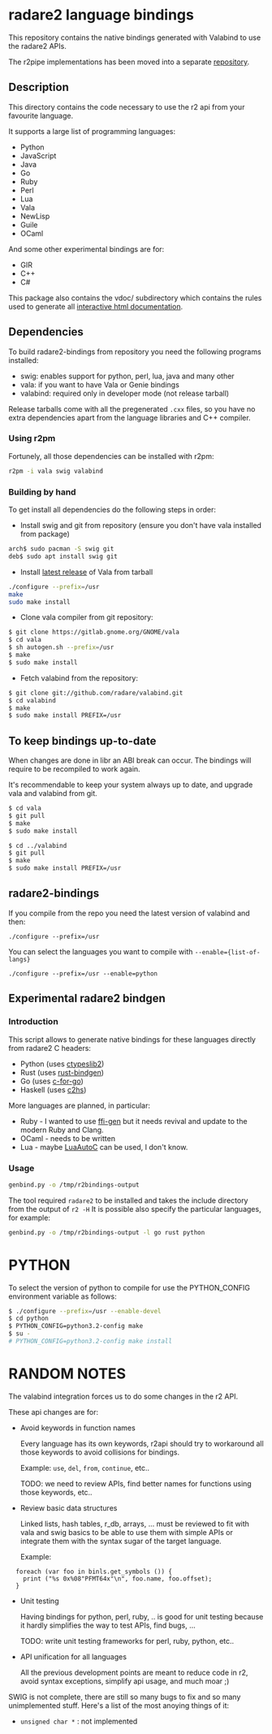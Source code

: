 # radare2 language bindings

This repository contains the native bindings generated with Valabind to use the radare2 APIs.

The r2pipe implementations has been moved into a separate [repository](https://github.com/radare/radare2-r2pipe).

## Description

This directory contains the code necessary to use the r2 api from your
favourite language.

It supports a large list of programming languages:
- Python
- JavaScript
- Java
- Go
- Ruby
- Perl
- Lua
- Vala
- NewLisp
- Guile
- OCaml

And some other experimental bindings are for:

- GIR
- C++
- C#

This package also contains the vdoc/ subdirectory which contains the
rules used to generate all [interactive html documentation](https://radare.org/vdoc).

## Dependencies

To build radare2-bindings from repository you need the following programs installed:

  * swig: enables support for python, perl, lua, java and many other
  * vala: if you want to have Vala or Genie bindings
  * valabind: required only in developer mode (not release tarball)

Release tarballs come with all the pregenerated `.cxx` files, so you have
no extra dependencies apart from the language libraries and C++ compiler.

### Using r2pm

Fortunely, all those dependencies can be installed with r2pm:
```sh
r2pm -i vala swig valabind
```

### Building by hand

To get install all dependencies do the following steps in order:

  * Install swig and git from repository
    (ensure you don't have vala installed from package)

```sh
arch$ sudo pacman -S swig git
deb$ sudo apt install swig git
```

  * Install [latest release](https://live.gnome.org/Vala) of Vala from tarball

```sh
./configure --prefix=/usr
make
sudo make install
```
  * Clone vala compiler from git repository:

```sh
$ git clone https://gitlab.gnome.org/GNOME/vala
$ cd vala
$ sh autogen.sh --prefix=/usr
$ make
$ sudo make install
```
  * Fetch valabind from the repository:

```sh
$ git clone git://github.com/radare/valabind.git
$ cd valabind
$ make
$ sudo make install PREFIX=/usr
```

## To keep bindings up-to-date

When changes are done in libr an ABI break can occur. The bindings will require
to be recompiled to work again.

It's recommendable to keep your system always up to date, and upgrade vala
and valabind from git.
```sh
$ cd vala
$ git pull
$ make
$ sudo make install

$ cd ../valabind
$ git pull
$ make
$ sudo make install PREFIX=/usr
```

## radare2-bindings

If you compile from the repo you need the latest version of valabind and then:
```
./configure --prefix=/usr
```

You can select the languages you want to compile with `--enable={list-of-langs}`
```
./configure --prefix=/usr --enable=python
```

## Experimental radare2 bindgen

### Introduction

This script allows to generate native bindings for these languages directly from radare2 C headers:

 - Python (uses [ctypeslib2](https://github.com/trolldbois/ctypeslib))
 - Rust (uses [rust-bindgen](https://github.com/rust-lang-nursery/rust-bindgen))
 - Go (uses [c-for-go](https://github.com/xlab/c-for-go))
 - Haskell (uses [c2hs](https://github.com/haskell/c2hs))

More languages are planned, in particular:

 - Ruby - I wanted to use [ffi-gen](https://github.com/neelance/ffi_gen) but it needs revival and update to the modern Ruby and Clang.
 - OCaml - needs to be written
 - Lua - maybe [LuaAutoC](https://github.com/orangeduck/LuaAutoC) can be used, I don't know.

### Usage

```sh
genbind.py -o /tmp/r2bindings-output
```

The tool required `radare2` to be installed and takes the include directory from the output of `r2 -H`
It is possible also specify the particular languages, for example:
```sh
genbind.py -o /tmp/r2bindings-output -l go rust python
```

# PYTHON

To select the version of python to compile for use the PYTHON_CONFIG
environment variable as follows:
```sh
$ ./configure --prefix=/usr --enable-devel
$ cd python
$ PYTHON_CONFIG=python3.2-config make
$ su -
# PYTHON_CONFIG=python3.2-config make install
```

# RANDOM NOTES

The valabind integration forces us to do some changes in the r2 API.

These api changes are for:

  - Avoid keywords in function names

    Every language has its own keywords, r2api should try to workaround
    all those keywords to avoid collisions for bindings.

    Example: `use`, `del`, `from`, `continue`, etc..

    TODO: we need to review APIs, find better names for functions using
    those keywords, etc..

  - Review basic data structures

    Linked lists, hash tables, r_db, arrays, ... must be reviewed to
    fit with vala and swig basics to be able to use them with simple
    APIs or integrate them with the syntax sugar of the target language.

    Example:

```vala
  foreach (var foo in binls.get_symbols ()) {
	print ("%s 0x%08"PFMT64x"\n", foo.name, foo.offset);
  }
```

  - Unit testing

    Having bindings for python, perl, ruby, .. is good for unit testing
    because it hardly simplifies the way to test APIs, find bugs, ...

    TODO: write unit testing frameworks for perl, ruby, python, etc..

  - API unification for all languages

    All the previous development points are meant to reduce code in r2,
    avoid syntax exceptions, simplify api usage, and much moar ;)

SWIG is not complete, there are still so many bugs to fix and so many
unimplemented stuff. Here's a list of the most anoying things of it:

  - `unsigned char *` : not implemented
